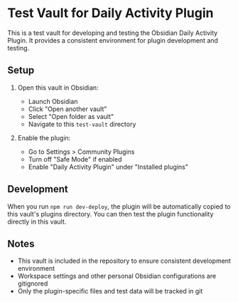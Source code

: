 # Test Vault for Daily Activity Plugin

This is a test vault for developing and testing the Obsidian Daily Activity Plugin. It provides a consistent environment for plugin development and testing.

## Setup

1. Open this vault in Obsidian:
   - Launch Obsidian
   - Click "Open another vault"
   - Select "Open folder as vault"
   - Navigate to this `test-vault` directory

2. Enable the plugin:
   - Go to Settings > Community Plugins
   - Turn off "Safe Mode" if enabled
   - Enable "Daily Activity Plugin" under "Installed plugins"


## Development

When you run `npm run dev-deploy`, the plugin will be automatically copied to this vault's plugins directory. You can then test the plugin functionality directly in this vault.

## Notes

- This vault is included in the repository to ensure consistent development environment
- Workspace settings and other personal Obsidian configurations are gitignored
- Only the plugin-specific files and test data will be tracked in git 
